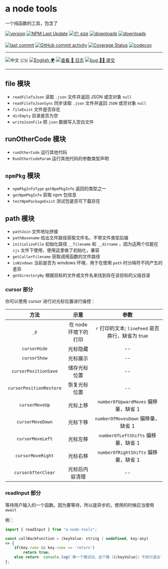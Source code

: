 # a node tools

一个纯函数的工具，包含了

[![version](<https://img.shields.io/npm/v/a-node-tools.svg?logo=npm&logoColor=rgb(0,0,0)&label=版本号&labelColor=rgb(73,73,228)&color=rgb(0,0,0)>)](https://www.npmjs.com/package/a-node-tools) [![NPM Last Update](<https://img.shields.io/npm/last-update/a-node-tools?logo=npm&label=版本最后更新&labelColor=rgb(255,36,63)&color=rgb(0,0,0)>)](https://www.npmjs.com/package/a-node-tools) [![📦 size](<https://img.shields.io/bundlephobia/minzip/a-node-tools.svg?logo=npm&label=压缩包大小&labelColor=rgb(201,158,140)&color=rgb(0,0,0)>)](https://www.npmjs.com/package/a-node-tools) [![downloads](<https://img.shields.io/npm/dm/a-node-tools.svg?logo=npm&logoColor=rgb(0,0,0)&label=月下载量&labelColor=rgb(194,112,210)&color=rgb(0,0,0)>)](https://www.npmjs.com/package/a-node-tools) [![downloads](<https://img.shields.io/npm/dt/a-node-tools.svg?logo=npm&label=总下载量&labelColor=rgb(107,187,124)&color=rgb(0,0,0)>)](https://www.npmjs.com/package/a-node-tools)

[![last commit](<https://img.shields.io/github/last-commit/earthnutDev/a-node-tools.svg?logo=github&logoColor=rgb(0,0,0)&label=最后推码&labelColor=rgb(255,165,0)&color=rgb(0,0,0)>)](https://github.com/earthnutDev/a-node-tools) [![GitHub commit activity](<https://img.shields.io/github/commit-activity/y/earthnutDev/a-node-tools.svg?logo=github&label=推码数&labelColor=rgb(128,0,128)&color=rgb(0,0,0)>)](https://github.com/earthnutDev/a-node-tools) [![Coverage Status](<https://img.shields.io/coverallsCoverage/github/earthnutDev/a-node-tools?logo=coveralls&label=coveralls&labelColor=rgb(12, 244, 39)&color=rgb(0,0,0)>)](https://coveralls.io/github/earthnutDev/a-node-tools?branch=main) [![codecov](<https://img.shields.io/codecov/c/github/earthnutDev/a-node-tools/main?logo=codecov&label=codecov&labelColor=rgb(7, 245, 245)&color=rgb(0,0,0)>)](https://codecov.io/gh/earthnutDev/a-node-tools)

---

![中文 🇨🇳](<https://img.shields.io/badge/🇨🇳-中_%20_文-rgb(0,0,0)?style=social>) [![English 🌍](<https://img.shields.io/badge/🌍-English-rgb(0,0,0)>)](https://github.com/earthnutDev/a-node-tools/blob/main/README.md) [![查看 📔 日志](<https://img.shields.io/badge/👀-日_%20_志-rgb(0,125,206)>)](https://github.com/earthnutDev/a-node-tools/blob/main/CHANGELOG.md) [![bug 🙋‍♂️ 提交](<https://img.shields.io/badge/☣️-bug_%20_提交-rgb(255,0,63)>)](https://github.com/earthnutDev/a-node-tools/issues)

---

## file 模块

- `readFileToJson` 读取 `.json` 文件并返回 JSON 或空对象 `null`
- `readFileToJsonSync` 同步读取 `.json` 文件并返回 `JSON` 或空对象 `null`
- `fileExist` 文件是否存在
- `dirEmpty` 目录是否为空
- `writeJsonFile` 把 `json` 数据写入空白文件

## runOtherCode 模块

- `runOtherCode` 运行其他代码
- `RunOtherCodeParam` 运行其他代码的参数类型声明

## `npmPkg` 模块

- `npmPkgInfoType` `getNpmPkgInfo` 返回的类型之一
- `getNpmPkgInfo` 获取 npm 包信息
- `testNpmPackageExist` 测试包是否可下载存在

## path 模块

- `pathJoin` 文件地址拼接
- `pathBasename` 给出文件路径获取文件名，不带文件类型后缀
- `initializeFile` 初始化路径 `__filename` 和 `__dirname` ，因为这两个仅能在 `cjs` 文件下使用，使用这里做了初始化，兼容
- `getCallerFilename` 获取调用函数的文件路径
- `isWindows` 当前是否为 windows 环境，用于在使用 `path` 时分隔符不同产生的差异
- `getDirectoryBy` 根据目标的文件或文件名来找到存在该目标的父级目录

### cursor 部分

你可以使用 cursor 进行对光标位置进行操控：

|          方法           |         示意         |                       参数                       |
| :---------------------: | :------------------: | :----------------------------------------------: |
|          `_p`           | 在 node 环境下的打印 | `r` 打印的文本; `lineFeed` 是否换行，缺省为 true |
|      `cursorHide`       |       光标隐藏       |                        --                        |
|      `cursorShow`       |       光标展示       |                        --                        |
|  `cursorPositionSave`   |     储存光标位置     |                        --                        |
| `cursorPositionRestore` |     恢复光标位置     |                        --                        |
|     `cursorMoveUp`      |       光标上移       |       `numberOfUpwardMoves` 偏移量，缺省 1       |
|    `cursorMoveDown`     |       光标下移       |        `numberOfMovesDown` 偏移量，缺省 1        |
|    `cursorMoveLeft`     |       光标左移       |       `numberOfLeftShifts` 偏移量，缺省 1        |
|    `cursorMoveRight`    |       光标右移       |       `numberOfRightShifts` 偏移量，缺省 1       |
|   `cursorAfterClear`    |    光标后内容清理    |                        --                        |

### readInput 部分

等待用户输入的一个函数。因为要等待，所以是异步的，使用的时候应当使用 `await`

例：

```js
import { readInput } from "a-node-tools";

const callBackFunction = (keyValue: string | undefined, key:any)
=> {
    if(key.name && key.name == 'return')
        return true;
    else return  console.log(`换一个键试试，这个键（${keyValue}）不执行退出`);
};
```
